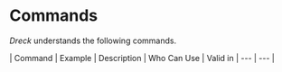 # Commands

*Dreck* understands the following commands.

| Command | Example | Description | Who Can Use | Valid in
| --- | --- |
